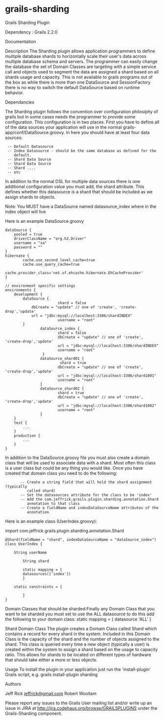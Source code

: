 grails-sharding
===============

Grails Sharding Plugin

Dependency : Grails 2.2.0

Documentation

Description
The Sharding plugin allows application programmers to define multiple database shards to horizontally scale their user's data across multiple database schema and servers. The programmer can easily change the database the set of Domain Classes are targeting with a simple service call and objects used to segment the data are assigned a shard based on all shards usage and capacity. This is not available to grails programs out of the box as while there is more than one DataSource and SessionFactory there is no way to switch the default DataSource based on runtime behavior.

Dependancies

The Sharding plugin follows the convention over configuration philosiphy of grails but in some cases needs the programmer to provide some configuration. This configuration is in two places.  First you have to define all of the data sources your application will use in the normal grails-app/conf/DataSource.groovy.  In here you should have at least four data sources:

     -- Default Datasource 
     -- Index Datasource - should be the same database as defined for the 
        default.
     -- Shard Data Source 
     -- Shard Data Source
     -- Shard ....
     -- etc
     
In addition to the normal DSL for multiple data sources there is one additional configuration value you must add, the shard attribute.  This defines whether this datasource is a shard that should be included as we assign shards to objects. 

Note: You MUST have a DataSource named datasource_index where in the index object will live

Here is an example DataSource.groovy

	dataSource {
		pooled = true
		driverClassName = "org.h2.Driver"
		username = "sa"
		password = ""
	}
	hibernate {
    		cache.use_second_level_cache=true
    		cache.use_query_cache=true
    		cache.provider_class='net.sf.ehcache.hibernate.EhCacheProvider'
	}
	
	// environment specific settings
	environments {
		development {
			dataSource {
	                        shard = false
				dbCreate = "update" // one of 'create', 'create-drop','update'
				url = "jdbc:mysql://localhost:3306/shardINDEX"
	                        username = "root"
			}
	                dataSource_index {
        	                shard = false
                	        dbCreate = "update" // one of 'create', 'create-drop','update'
	                        url = "jdbc:mysql://localhost:3306/shardINDEX"
        	                username = "root"
                	 }
                 	dataSource_shard01 {
                        	 shard = true
                         	dbCreate = "update" // one of 'create', 'create-drop','update'
                         	url = "jdbc:mysql://localhost:3306/shard1001"
                         	username = "root"
                 	}
                 	dataSource_shard02 {
                        	shard = true
                         	dbCreate = "update" // one of 'create', 'create-drop','update'
                         	url = "jdbc:mysql://localhost:3306/shard1002"
                         	username = "root"
                  	}
		}
		test {
			...
		}
		production {
			...
		}
	}

In addition to the DataSource.groovy file you must also create a domain class that will be used to associate data with a shard.  Most often this class is a user class but could be any thing you would like.  Once you have created that domain class you need to do the following:

           -- Create a string field that will hold the shard assignment (typically    
              called shard)
           -- Set the datasources attribute for the class to be 'index'
           -- Add the com.jeffrick.grails.plugin.sharding.annotation.Shard  
              annotation to that class
           -- Create a fieldName and indexDataSourceName attributes of the 
              annotation

Here is an example class (UserIndex.groovy):

import com.jeffrick.grails.plugin.sharding.annotation.Shard

	@Shard(fieldName = "shard", indexDataSourceName = "dataSource_index")
	class UserIndex {

	    String userName
	 
     	    String shard

    	    static mapping = {
        	datasources(['index'])
    	    }

	    static constraints = {

    	    }
	}

Domain Classes that should be sharded
Finally any Domain Class that you want to be sharded you must set to use the ALL datasource to do this add the following to your domain class:
	static mapping = {
        	datasource 'ALL'
    	}	


Shard Domain Class
The plugin creates a Domain Class called Shard which contains a record for every shard in the system. Included in this Domain Class is the capacity of the shard and the number of objects assigned to the shard. This class is queried every time a new object (typically a user) is created within the system to assign a shard based on the usage to capacity ratio. This allows for shards to be located on different types of hardware that should take either a more or less objects.

Usage
To install the plugin in your application just run the 'install-plugin' Grails script, e.g.
grails install-plugin sharding


Authors

Jeff Rick jeffrick@gmail.com
Robert Woollam

Please report any issues to the Grails User mailing list and/or write up an issue in JIRA at http://jira.codehaus.org/browse/GRAILSPLUGINS under the Grails-Sharding component.
